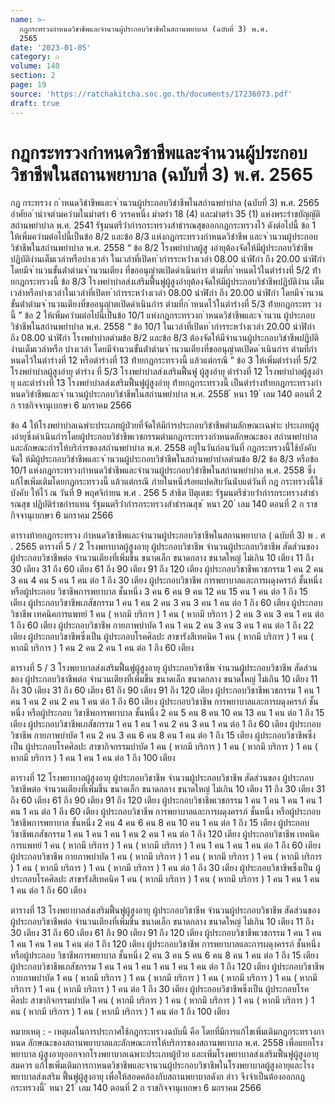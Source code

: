 ```yaml
---
name: >-
  กฎกระทรวงกำหนดวิชาชีพและจำนวนผู้ประกอบวิชาชีพในสถานพยาบาล (ฉบับที่ 3) พ.ศ.
  2565
date: '2023-01-05'
category: ก
volume: 140
section: 2
page: 19
source: 'https://ratchakitcha.soc.go.th/documents/17236073.pdf'
draft: true
---
```


# กฎกระทรวงกำหนดวิชาชีพและจำนวนผู้ประกอบวิชาชีพในสถานพยาบาล (ฉบับที่ 3) พ.ศ. 2565

กฎ กระทรวง ก ําหนดวิชําชีพและจ ํานวนผู้ประกอบวิชําชีพในสถํานพยําบําล (ฉบับที่ 3) พ.ศ. 2565 อําศัยอ ํานําจตํามควํามในมําตรํา 6 วรรคหนึ่ง มําตรํา 18 (4) และมําตรํา 35 (1) แห่งพระรําชบัญญัติสถํานพยําบําล พ.ศ. 2541 รัฐมนตรีว่ํากํารกระทรวงสําธํารณสุขออกกฎกระทรวงไว้ ดังต่อไปนี้ ข้อ 1 ให้เพิ่มควํามต่อไปนี้เป็นข้อ 8/2 และข้อ 8/3 แห่งกฎกระทรวงกําหนดวิชําชีพ และจ ํานวนผู้ประกอบวิชําชีพในสถํานพยําบําล พ.ศ. 2558 “ ข้อ 8/2 โรงพยําบําลผู้สู งอํายุต้องจัดให้มีผู้ประกอบวิชําชีพปฏิบัติงํานเต็มเวลําหรือบํางเวลํา ในเวลําที่เปิดท ํากํารระหว่ํางเวลํา 08.00 นําฬิกํา ถึง 20.00 นําฬิกํา โดยมีจ ํานวนขั้นต่ําตํามจ ํานวนเตียง ที่ขออนุญําตเปิดดําเนินกําร ตํามที่ก ําหนดไว้ในตํารํางที่ 5/2 ท้ํายกฎกระทรวงนี้ ข้อ 8/3 โรงพยําบําลส่งเสริมฟื้นฟูผู้สูงอํายุต้องจัดให้มีผู้ประกอบวิชําชีพปฏิบัติงําน เต็มเวลําหรือบํางเวลําในเวลําที่เปิดท ํากํารระหว่ํางเวลํา 08.00 นําฬิกํา ถึง 20.00 นําฬิกํา โดยมีจ ํานวน ขั้นต่ําตํามจ ํานวนเตียงที่ขออนุญําตเปิดดําเนินกําร ตํามที่ก ําหนดไว้ในตํารํางที่ 5/3 ท้ํายกฎกระทร วงนี้ ” ข้อ 2 ให้เพิ่มควํามต่อไปนี้เป็นข้อ 10/1 แห่งกฎกระทรวงก ําหนดวิชําชีพและจ ํานวน ผู้ประกอบวิชําชีพในสถํานพยําบําล พ.ศ. 2558 “ ข้อ 10/1 ในเวลําที่เปิดท ํากํารระหว่ํางเวลํา 20.00 นําฬิกํา ถึง 08.00 นําฬิกํา โรงพยําบําลตํามข้อ 8/2 และข้อ 8/3 ต้องจัดให้มีจํานวนผู้ประกอบวิชําชีพปฏิบัติงํานเต็มเวลําหรือ บํางเวลํา โดยมีจํานวนขั้นต่ําตํามจ ํานวนเตียงที่ขออนุญําตเปิดด ําเนินกําร ตํามที่กําหนดไว้ในตํารํางที่ 12 หรือตํารํางที่ 13 ท้ํายกฎกระทรวงนี้ แล้วแต่กรณี ” ข้อ 3 ให้เพิ่มตํารํางที่ 5/2 โรงพยําบําลผู้สูงอํายุ ตํารําง ที่ 5/3 โรงพยําบําลส่งเสริมฟื้นฟู ผู้สูงอํายุ ตํารํางที่ 12 โรงพยําบําลผู้สูงอํายุ และตํารํางที่ 13 โรงพยําบําลส่งเสริมฟื้นฟูผู้สูงอํายุ ท้ํายกฎกระทรวงนี้ เป็นตํารํางท้ํายกฎกระทรวงกําหนดวิชําชีพและจ ํานวนผู้ประกอบวิชําชีพในสถํานพยําบําล พ.ศ. 2558 ้ หนา 19 ่ เลม 140 ตอนที่ 2 ก ราชกิจจานุเบกษา 6 มกราคม 2566

ข้อ 4 ให้โรงพยําบําลเฉพําะประเภทผู้ป่วยที่จัดให้มีกํารประกอบวิชําชีพตํามลักษณะเฉพําะ ประเภทผู้สูงอํายุซึ่งดําเนินกํารโดยผู้ประกอบวิชําชีพเวชกรรมตํามกฎกระทรวงกําหนดลักษณะของ สถํานพยําบําลและลักษณะกํารให้บริกํารของสถํานพยําบําล พ.ศ. 2558 อยู่ในวันก่อนวันที่ กฎกระทรวงนี้ใช้บังคับ จัดใ ห้มีผู้ประกอบวิชําชีพและจ ํานวนผู้ประกอบวิชําชีพในสถํานพยําบําลตํามข้อ 8/2 ข้อ 8/3 หรือข้อ 10/1 แห่งกฎกระทรวงกําหนดวิชําชีพและจํานวนผู้ประกอบวิชําชีพในสถํานพยําบําล พ.ศ. 2558 ซึ่งแก้ไขเพิ่มเติมโดยกฎกระทรวงนี้ แล้วแต่กรณี ภํายในหนึ่งร้อยแปดสิบวันนับแต่วันที่ กฎ กระทรวงนี้ใช้บังคับ ให้ไว้ ณ วันที่ 9 พฤศจิกํายน พ.ศ . 256 5 สําธิต ปิตุเตชะ รัฐมนตรีช่วยว่ํากํารกระทรวงสําธํารณสุข ปฏิบัติรําชกํารแทน รัฐมนตรีว่ํากํารกระทรวงสําธํารณสุข ้ หนา 20 ่ เลม 140 ตอนที่ 2 ก ราชกิจจานุเบกษา 6 มกราคม 2566

ตารางท้ายกฎกระทรวง กําหนดวิชาชีพและจํานวนผู้ประกอบวิชาชีพในสถานพยาบาล ( ฉบับที่ 3) พ . ศ . 2565 ตารางที่ 5 / 2 โรงพยาบาลผู้สูงอายุ ผู้ประกอบวิชาชีพ จํานวนผู้ประกอบวิชาชีพ สัดส่วนของ ผู้ประกอบวิชาชีพต่อ จํานวนเตียงที่เพิ่มขึ้น ขนาดเล็ก ขนาดกลาง ขนาดใหญ่ ไม่เกิน 10 เตียง 11 ถึง 30 เตียง 31 ถึง 60 เตียง 61 ถึง 90 เตียง 91 ถึง 120 เตียง ผู้ประกอบวิชาชีพเวชกรรม 1 คน 2 คน 3 คน 4 คน 5 คน 1 คน ต่อ 1 ถึง 30 เตียง ผู้ประกอบวิชาชีพ การพยาบาลและการผดุงครรภ์ ชั้นหนึ่ง หรือผู้ประกอบ วิชาชีพการพยาบาล ชั้นหนึ่ง 3 คน 6 คน 9 คน 12 คน 15 คน 1 คน ต่อ 1 ถึง 15 เตียง ผู้ประกอบวิชาชีพเภสัชกรรม 1 คน 1 คน 2 คน 3 คน 3 คน 1 คน ต่อ 1 ถึง 60 เตียง ผู้ประกอบวิชาชีพ เทคนิคการแพทย์ 1 คน ( หากมี บริการ ) 1 คน ( หากมี บริการ ) 2 คน 3 คน 3 คน 1 คน ต่อ 1 ถึง 60 เตียง ผู้ประกอบวิชาชีพ กายภาพบําบัด 1 คน 1 คน 2 คน 3 คน 3 คน 1 คน ต่อ 1 ถึง 22 เตียง ผู้ประกอบวิชาชีพซึ่งเป็น ผู้ประกอบโรคศิลปะ สาขารังสีเทคนิค 1 คน ( หากมี บริการ ) 1 คน ( หากมี บริการ ) 1 คน 2 คน 2 คน 1 คน ต่อ 1 ถึง 60 เตียง

ตารางที่ 5 / 3 โรงพยาบาลส่งเสริมฟื้นฟูผู้สูงอายุ ผู้ประกอบวิชาชีพ จํานวนผู้ประกอบวิชาชีพ สัดส่วนของ ผู้ประกอบวิชาชีพต่อ จํานวนเตียงที่เพิ่มขึ้น ขนาดเล็ก ขนาดกลาง ขนาดใหญ่ ไม่เกิน 10 เตียง 11 ถึง 30 เตียง 31 ถึง 60 เตียง 61 ถึง 90 เตียง 91 ถึง 120 เตียง ผู้ประกอบวิชาชีพเวชกรรม 1 คน 1 คน 1 คน 2 คน 2 คน 1 คน ต่อ 1 ถึง 60 เตียง ผู้ประกอบวิชาชีพ การพยาบาลและการผดุงครรภ์ ชั้นหนึ่ง หรือผู้ประกอบ วิชาชีพการพยาบาล ชั้นหนึ่ง 2 คน 5 คน 8 คน 10 คน 13 คน 1 คน ต่อ 1 ถึง 15 เตียง ผู้ประกอบวิชาชีพเภสัชกรรม 1 คน 1 คน 1 คน 2 คน 3 คน 1 คน ต่อ 1 ถึง 60 เตียง ผู้ประกอบวิชาชีพ กายภาพบําบัด 1 คน 2 คน 3 คน 6 คน 8 คน 1 คน ต่อ 1 ถึง 15 เตียง ผู้ประกอบวิชาชีพซึ่งเป็น ผู้ประกอบโรคศิลปะ สาขากิจกรรมบําบัด 1 คน ( หากมี บริการ ) 1 คน ( หากมี บริการ ) 1 คน ( หากมี บริการ ) 1 คน 1 คน 1 คน ต่อ 1 ถึง 100 เตียง

ตารางที่ 12 โรงพยาบาลผู้สูงอายุ ผู้ประกอบวิชาชีพ จํานวนผู้ประกอบวิชาชีพ สัดส่วนของ ผู้ประกอบวิชาชีพต่อ จํานวนเตียงที่เพิ่มขึ้น ขนาดเล็ก ขนาดกลาง ขนาดใหญ่ ไม่เกิน 10 เตียง 11 ถึง 30 เตียง 31 ถึง 60 เตียง 61 ถึง 90 เตียง 91 ถึง 120 เตียง ผู้ประกอบวิชาชีพเวชกรรม 1 คน 1 คน 1 คน 1 คน 1 คน 1 คน ต่อ 1 ถึง 60 เตียง ผู้ประกอบวิชาชีพ การพยาบาลและการผดุงครรภ์ ชั้นหนึ่ง หรือผู้ประกอบ วิชาชีพการพยาบาล ชั้นหนึ่ง 2 คน 4 คน 6 คน 8 คน 10 คน 1 คน ต่อ 1 ถึง 15 เตียง ผู้ประกอบวิชาชีพเภสัชกรรม 1 คน 1 คน 1 คน 1 คน 2 คน 1 คน ต่อ 1 ถึง 120 เตียง ผู้ประกอบวิชาชีพ เทคนิคการแพทย์ 1 คน ( หากมี บริการ ) 1 คน ( หากมี บริการ ) 1 คน 1 คน 1 คน 1 คน ต่อ 1 ถึง 60 เตียง ผู้ประกอบวิชาชีพ กายภาพบําบัด 1 คน ( หากมี บริการ ) 1 คน ( หากมี บริการ ) 1 คน ( หากมี บริการ ) 1 คน ( หากมี บริการ ) 1 คน ( หากมี บริการ ) 1 คน ต่อ 1 ถึง 30 เตียง ผู้ประกอบวิชาชีพซึ่งเป็น ผู้ประกอบโรคศิลปะ สาขารังสีเทคนิค 1 คน ( หากมี บริการ ) 1 คน ( หากมี บริการ ) 1 คน 1 คน 1 คน 1 คน ต่อ 1 ถึง 60 เตียง

ตารางที่ 13 โรงพยาบาลส่งเสริมฟื้นฟูผู้สูงอายุ ผู้ประกอบวิชาชีพ จํานวนผู้ประกอบวิชาชีพ สัดส่วนของ ผู้ประกอบวิชาชีพต่อ จํานวนเตียงที่เพิ่มขึ้น ขนาดเล็ก ขนาดกลาง ขนาดใหญ่ ไม่เกิน 10 เตียง 11 ถึง 30 เตียง 31 ถึง 60 เตียง 61 ถึง 90 เตียง 91 ถึง 120 เตียง ผู้ประกอบวิชาชีพเวชกรรม 1 คน 1 คน 1 คน 1 คน 1 คน 1 คน ต่อ 1 ถึง 120 เตียง ผู้ประกอบวิชาชีพ การพยาบาลและการผดุงครรภ์ ชั้นหนึ่ง หรือผู้ประกอบ วิชาชีพการพยาบาล ชั้นหนึ่ง 2 คน 3 คน 5 คน 6 คน 8 คน 1 คน ต่อ 1 ถึง 15 เตียง ผู้ประกอบวิชาชีพเภสัชกรรม 1 คน 1 คน 1 คน 1 คน 1 คน 1 คน ต่อ 1 ถึง 120 เตียง ผู้ประกอบวิชาชีพ กายภาพบําบัด 1 คน ( หากมี บริการ ) 1 คน ( หากมี บริการ ) 1 คน ( หากมี บริการ ) 1 คน ( หากมี บริการ ) 1 คน ( หากมี บริการ ) 1 คน ต่อ 1 ถึง 30 เตียง ผู้ประกอบวิชาชีพซึ่งเป็น ผู้ประกอบโรคศิลปะ สาขากิจกรรมบําบัด 1 คน ( หากมี บริการ ) 1 คน ( หากมี บริการ ) 1 คน ( หากมี บริการ ) 1 คน ( หากมี บริการ ) 1 คน ( หากมี บริการ ) 1 คน ต่อ 1 ถึง 100 เตียง

หมายเหตุ : - เหตุผลในการประกาศใช้กฎกระทรวงฉบับนี้ คือ โดยที่มีการแก้ไขเพิ่มเติมกฎกระทรวงกาหนด ลักษณะของสถานพยาบาลและลักษณะการให้บริการของสถานพยาบาล พ.ศ. 2558 เพื่อแยกโรงพยาบาล ผู้สูงอายุออกจากโรงพยาบาลเฉพาะประเภทผู้ป่วย และเพิ่มโรงพยาบาลส่งเสริมฟื้นฟูผู้สูงอายุ สมควร แก้ไขเพิ่มเติมการกาหนดวิชาชีพและจานวนผู้ประกอบวิชาชีพในโรงพยาบาลผู้สูงอายุและโรงพยาบาลส่งเสริม ฟื้นฟูผู้สูงอายุ เพื่อให้สอดคล้องกับสถานพยาบาลดังก ล่าว จึงจำเป็นต้องออกกฎกระทรวงนี้ ้ หนา 21 ่ เลม 140 ตอนที่ 2 ก ราชกิจจานุเบกษา 6 มกราคม 2566
